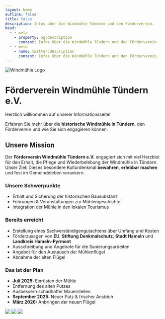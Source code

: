 ```yaml
---
layout: home
outline: false
title: false
description: Infos über die Windmühle Tündern und den Förderverein.
head:
  - - meta
    - property: og:description
      content: Infos über die Windmühle Tündern und den Förderverein.
  - - meta
    - name: twitter:description
      content: Infos über die Windmühle Tündern und den Förderverein.
---
```


<div class="home-hero">
  <img src="/imgs/logo.svg" alt="Windmühle Logo" class="hero-logo" />
  <h1 class="hero-title">Förderverein Windmühle Tündern e.V.</h1>
  <p class="hero-subtitle">Herzlich willkommen auf unserer Informationsseite!</p>
  <p class="hero-text">
    Erfahren Sie mehr über die <strong>historische Windmühle in Tündern</strong>, den Förderverein und wie Sie sich engagieren können.
  </p>
</div>

<div class="home-intro">
  <h2>Unsere Mission</h2>
  <p>
    Der <strong>Förderverein Windmühle Tündern e.V.</strong> engagiert sich mit viel Herzblut für den Erhalt, die Pflege und Wiederbelebung der Windmühle in Tündern.
    Unser Ziel: Dieses besondere Kulturdenkmal <strong>bewahren</strong>, <strong>erlebbar machen</strong> und fest im Gemeindeleben verankern.
  </p>
</div>

<div class="home-grid">
  <div>
    <h3>Unsere Schwerpunkte</h3>
    <p>
      <ul>
        <li>Erhalt und Sicherung der historischen Bausubstanz</li>
        <li>Führungen & Veranstaltungen zur Mühlengeschichte</li>
        <li>Integration der Mühle in den lokalen Tourismus</li>
      </ul>
    </p>
  </div>
  <div>
    <h3>Bereits erreicht</h3>
    <p>
      <ul>
        <li>Erstellung eines Sachverständigengutachtens über Umfang und Kosten</li>
        <li>Förderzusagen von <strong>EU</strong>, <strong>Stiftung Denkmalschutz</strong>, <strong>Stadt Hameln</strong> und <strong>Landkreis Hameln-Pyrmont</strong></li>
        <li>Ausschreibung und Angebote für die Sanierungsarbeiten</li>
        <li>Angebot für den Austausch der Mühlenflügel</li>
        <li>Abnahme der alten Flügel</li>
      </ul>
    </p>
  </div>
  <div class="plan">
    <h3>Das ist der Plan</h3>
    <p>
      <ul>
        <li><strong>Juli 2025:</strong> Einrüsten der Mühle</li>
        <li>Entfernung des alten Putzes</li>
        <li>Ausbessern schadhafter Mauerstellen</li>
        <li><strong>September 2025:</strong> Neuer Putz & frischer Anstrich</li>
        <li><strong>März 2026:</strong> Anbringen der neuen Flügel</li>
      </ul>
    </p>
  </div>
</div>

<div class="grid-gallery">
  <img src="/imgs/bilder/windmill-8.jpeg" loading="lazy"  class="scroll-img" />
  <img src="/imgs/bilder/windmill-2.jpeg" loading="lazy"  class="scroll-img" />
  <img src="/imgs/bilder/windmill-6.jpeg" loading="lazy" class="scroll-img" />
</div>
